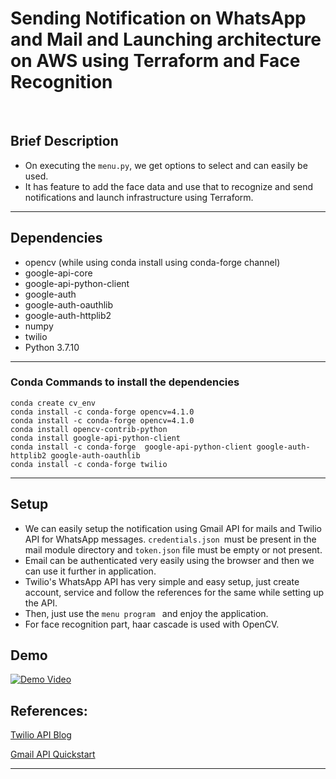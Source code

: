 # Sending Notification on WhatsApp and Mail and Launching architecture on AWS using Terraform and Face Recognition
<br>

## Brief Description
- On executing the `menu.py`, we get options to select and can easily be used.
- It has feature to add the face data and use that to recognize and send notifications and launch infrastructure using Terraform.
<hr>

## Dependencies 
- opencv (while using conda install using conda-forge channel)
- google-api-core
- google-api-python-client
- google-auth
- google-auth-oauthlib
- google-auth-httplib2
- numpy
- twilio
- Python 3.7.10
<hr>

### Conda Commands to install the dependencies
```
conda create cv_env
conda install -c conda-forge opencv=4.1.0
conda install -c conda-forge opencv=4.1.0
conda install opencv-contrib-python
conda install google-api-python-client 
conda install -c conda-forge  google-api-python-client google-auth-httplib2 google-auth-oauthlib
conda install -c conda-forge twilio
```
<hr>

## Setup
- We can easily setup the notification using Gmail API for mails and Twilio API for WhatsApp messages. `credentials.json `must be present in the mail module directory and `token.json` file must be empty or not present.
- Email can be authenticated very easily using the browser and then we can use it further in application.
- Twilio's WhatsApp API has very simple and easy setup, just create account, service and follow the references for the same while setting up the API.
- Then, just use the `menu program ` and enjoy the application.
- For face recognition part, haar cascade is used with OpenCV. 
## Demo

[![Demo Video](https://i9.ytimg.com/vi/SxBnX_hexzs/mq2.jpg?sqp=CPTeuIYG&rs=AOn4CLARZ3KWq2CkxR-fWGjGIVyEPgDMNg)](https://www.youtube.com/embed/SxBnX_hexzs)
## References: <br>
[Twilio API Blog](https://www.twilio.com/blog/send-whatsapp-message-30-seconds-python)

[Gmail API Quickstart](https://developers.google.com/gmail/api/guides)
<hr>

